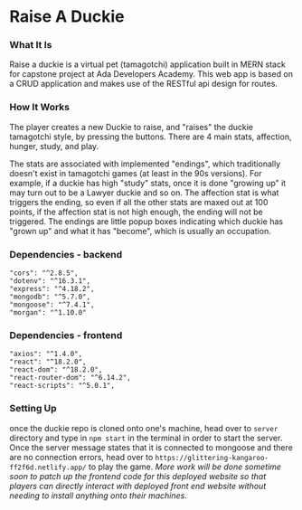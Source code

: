 # Raise A Duckie

### What It Is
Raise a duckie is a virtual pet (tamagotchi) application built in MERN stack for capstone project at Ada Developers Academy. 
This web app is based on a CRUD application and makes use of the RESTful api design for routes. 

### How It Works
The player creates a new Duckie to raise, and "raises" the duckie tamagotchi style, by pressing the buttons. There are 4 main stats, affection, hunger, study, and play. 

The stats are associated with implemented "endings", which traditionally doesn't exist in tamagotchi games (at least in the 90s versions). For example, if a duckie has high "study" stats, once it is done "growing up" it may turn out to be a Lawyer duckie and so on. The affection stat is what triggers the ending, so even if all the other stats are maxed out at 100 points, if the affection stat is not high enough, the ending will not be triggered. The endings are little popup boxes indicating which duckie has "grown up" and what it has "become", which is usually an occupation. 

### Dependencies - backend
    "cors": "^2.8.5",
    "dotenv": "^16.3.1",
    "express": "^4.18.2",
    "mongodb": "^5.7.0",
    "mongoose": "^7.4.1",
    "morgan": "^1.10.0"

### Dependencies - frontend
    "axios": "^1.4.0",
    "react": "^18.2.0",
    "react-dom": "^18.2.0",
    "react-router-dom": "^6.14.2",
    "react-scripts": "^5.0.1",


### Setting Up 
once the duckie repo is cloned onto one's machine, head over to ```server``` directory and type in ```npm start``` in the terminal in order to start the server. Once the server message states that it is connected to mongoose and there are no connection errors, head over to ```https://glittering-kangaroo-ff2f6d.netlify.app/``` to play the game. *More work will be done sometime soon to patch up the frontend code for this deployed website so that players can directly interact with deployed front end website without needing to install anything onto their machines.*


